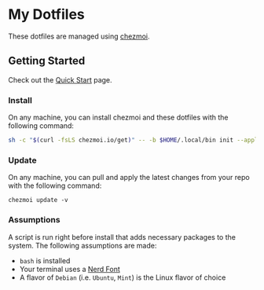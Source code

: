 # My Dotfiles

These dotfiles are managed using [chezmoi](https://www.chezmoi.io/).

## Getting Started

Check out the [Quick Start](https://www.chezmoi.io/quick-start/) page.

### Install

On any machine, you can install chezmoi and these dotfiles with the following command:

```bash
sh -c "$(curl -fsLS chezmoi.io/get)" -- -b $HOME/.local/bin init --apply pcbowers
```

### Update

On any machine, you can pull and apply the latest changes from your repo with the following command:

```
chezmoi update -v
```

### Assumptions

A script is run right before install that adds necessary packages to the system. The following assumptions are made:

- `bash` is installed
- Your terminal uses a [Nerd Font](https://www.nerdfonts.com/)
- A flavor of `Debian` (i.e. `Ubuntu`, `Mint`) is the Linux flavor of choice
